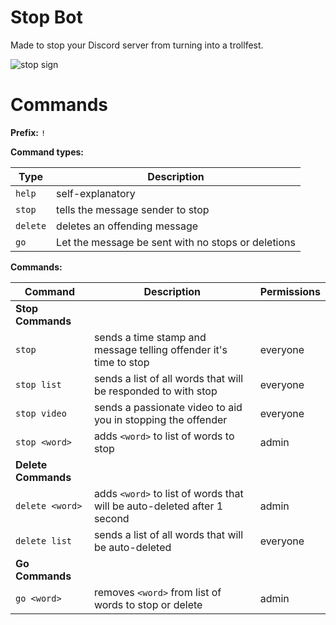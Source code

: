 # Stop Bot

Made to stop your Discord server from turning into a trollfest.

![stop sign](https://github.com/brendacs/stop-bot/master/images/stop.png)

# Commands

**Prefix:** `!`

**Command types:**

|Type|Description|
|---|---|
|`help`|self-explanatory|
|`stop`|tells the message sender to stop|
|`delete`|deletes an offending message|
|`go`|Let the message be sent with no stops or deletions|

**Commands:**

|Command|Description|Permissions|
|---|---|--|
|**Stop Commands**|||
|`stop`|sends a time stamp and message telling offender it's time to stop|everyone|
|`stop list`|sends a list of all words that will be responded to with stop|everyone|
|`stop video`|sends a passionate video to aid you in stopping the offender|everyone|
|`stop <word>`|adds `<word>` to list of words to stop|admin|
|**Delete Commands**|||
|`delete <word>`|adds `<word>` to list of words that will be auto-deleted after 1 second|admin|
|`delete list`|sends a list of all words that will be auto-deleted|everyone|
|**Go Commands**|||
|`go <word>`|removes `<word>` from list of words to stop or delete|admin|
